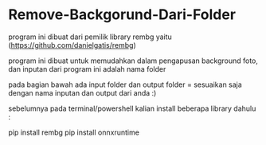 # Remove-Backgorund-Dari-Folder
program ini dibuat dari pemilik library rembg yaitu (https://github.com/danielgatis/rembg)

program ini dibuat untuk memudahkan dalam pengapusan background foto, dan inputan dari program ini adalah nama folder 

pada bagian bawah ada input folder dan output folder = sesuaikan saja dengan nama inputan dan output dari anda :)

sebelumnya pada terminal/powershell kalian install beberapa library dahulu :

pip install rembg
pip install onnxruntime

